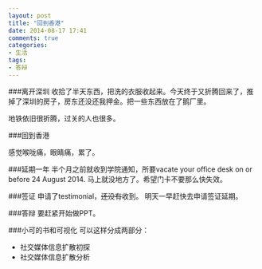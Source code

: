 ```yaml
---
layout: post
title: "回到香港"
date: 2014-08-17 17:41
comments: true
categories: 
- 生活
tags:
- 答辩
---
```


###离开深圳
收拾了半天东西，把洗的衣服收起来。今天终于又折腾回来了，推掉了深圳的房子，房东还没还我押金。把一些东西放在了鹅厂里。

地铁依旧很折腾，过关的人也很多。

###回到香港

感觉喉咙痛，眼睛痛，累了。

###延期一年
半个月之前就收到学院通知，所要vacate your office desk on or before 24 August 2014. 马上就没地方了。希望门卡不要那么快失效。

###签证
申请了testimonial，~~还没有~~收到。
明天一早赶快去申请签证延期。

###答辩
要赶紧开始做PPT。

###小可的书和可视化
可以这样分成两部分：

- 社交媒体信息扩散初探
- 社交媒体信息扩散分析
